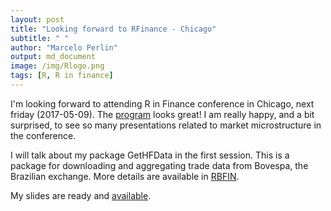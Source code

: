 ```yaml
---
layout: post
title: "Looking forward to RFinance - Chicago"
subtitle: " "
author: "Marcelo Perlin"
output: md_document
image: /img/Rlogo.png
tags: [R, R in finance]
---
```


I'm looking forward to attending R in Finance conference in Chicago, next friday (2017-05-09). The [program](http://www.rinfinance.com/) looks great! I am really happy, and a bit surprised, to see so many presentations related to market microstructure in the conference. 

I will talk about my package GetHFData in the first session. This is a package for downloading and aggregating trade data from Bovespa, the Brazilian exchange. More details are available in [RBFIN](http://bibliotecadigital.fgv.br/ojs/index.php/rbfin/article/download/64587/65702).

My slides are ready and [available](https://www.dropbox.com/s/6ici0cqowvd6fck/GetHFData-MSPERLIN-RFinance.pdf?dl=0).

